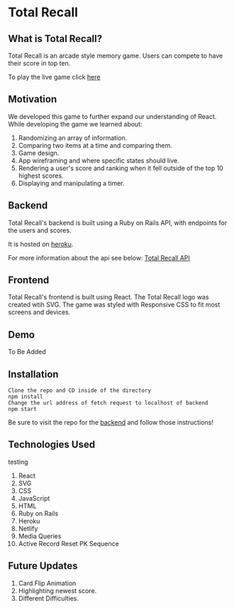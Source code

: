 # Total Recall

## What is Total Recall?

Total Recall is an arcade style memory game. Users can compete to have their score in top ten.

To play the live game click [here](https://total-recall-game.netlify.app/)

## Motivation

We developed this game to further expand our understanding of React. While developing the game we learned about:

1. Randomizing an array of information.
2. Comparing two items at a time and comparing them.
3. Game design.
4. App wireframing and where specific states should live.
5. Rendering a user's score and ranking when it fell outside of the top 10 highest scores.
6. Displaying and manipulating a timer.

## Backend

Total Recall's backend is built using a Ruby on Rails API, with endpoints for the users and scores.

It is hosted on [heroku](http://total-recall-backend.herokuapp.com/).

For more information about the api see below:
[Total Recall API ](https://github.com/deryatanriverdi88/Memory-Game-Backend.git)

## Frontend

Total Recall's frontend is built using React.  The Total Recall logo was created wtih SVG. The game was styled with Responsive CSS to fit most screens and devices.


## Demo 

To Be Added

## Installation

    Clone the repo and CD inside of the directory
    npm install
    Change the url address of fetch request to localhost of backend
    npm start

Be sure to visit the repo for the [backend](https://github.com/deryatanriverdi88/Memory-Game-Backend.git) and follow those instructions!

## Technologies Used


testing

1. React
2. SVG
3. CSS
4. JavaScript
5. HTML
6. Ruby on Rails
7. Heroku
8. Netlify
9. Media Queries
10. Active Record Reset PK Sequence

## Future Updates

1. Card Flip Animation
2. Highlighting newest score.
3. Different Difficulties.
